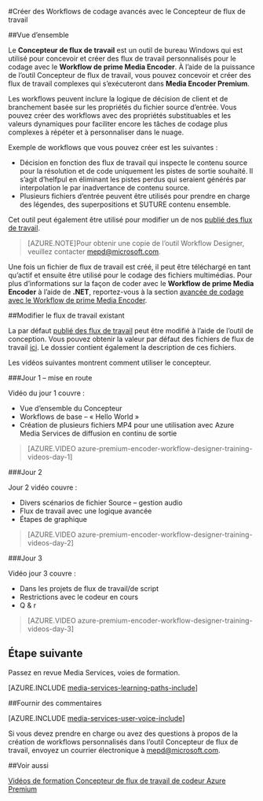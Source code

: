 <properties 
    pageTitle="Créer des Workflows de codage avancés avec le Concepteur de flux de travail | Microsoft Azure" 
    description="Découvrez comment créer des workflows de codage avancés avec le Concepteur de flux de travail." 
    services="media-services" 
    documentationCenter="" 
    authors="anilmur" 
    manager="erikre" 
    editor=""/>

<tags 
    ms.service="media-services" 
    ms.workload="media" 
    ms.tgt_pltfrm="na" 
    ms.devlang="na" 
    ms.topic="article" 
    ms.date="09/15/2016"
    ms.author="juliako;johndeu;anilmur"/>


#<a name="create-advanced-encoding-workflows-with-workflow-designer"></a>Créer des Workflows de codage avancés avec le Concepteur de flux de travail

##<a name="overview"></a>Vue d’ensemble

Le **Concepteur de flux de travail** est un outil de bureau Windows qui est utilisé pour concevoir et créer des flux de travail personnalisés pour le codage avec le **Workflow de prime Media Encoder**.
À l’aide de la puissance de l’outil Concepteur de flux de travail, vous pouvez concevoir et créer des flux de travail complexes qui s’exécuteront dans **Media Encoder Premium**.  

Les workflows peuvent inclure la logique de décision de client et de branchement basée sur les propriétés du fichier source d’entrée. Vous pouvez créer des workflows avec des propriétés substituables et les valeurs dynamiques pour faciliter encore les tâches de codage plus complexes à répéter et à personnaliser dans le nuage.

Exemple de workflows que vous pouvez créer est les suivantes :

- Décision en fonction des flux de travail qui inspecte le contenu source pour la résolution et de code uniquement les pistes de sortie souhaité.  Il s’agit d’helfpul en éliminant les pistes perdus qui seraient générés par interpolation le par inadvertance de contenu source.
- Plusieurs fichiers d’entrée peuvent être utilisés pour prendre en charge des légendes, des superpositions et SUTURE contenu ensemble. 

Cet outil peut également être utilisé pour modifier un de nos [publié des flux de travail](media-services-workflow-designer.md#existing_workflows). 

>[AZURE.NOTE]Pour obtenir une copie de l’outil Workflow Designer, veuillez contacter mepd@microsoft.com.


Une fois un fichier de flux de travail est créé, il peut être téléchargé en tant qu’actif et ensuite être utilisé pour le codage des fichiers multimédias. Pour plus d’informations sur la façon de coder avec le **Workflow de prime Media Encoder** à l’aide de **.NET**, reportez-vous à la section [avancée de codage avec le Workflow de prime Media Encoder](media-services-encode-with-premium-workflow.md).

##<a id="existing_workflows"></a>Modifier le flux de travail existant

La par défaut [publié des flux de travail](media-services-workflow-designer.md#existing_workflows) peut être modifié à l’aide de l’outil de conception. Vous pouvez obtenir la valeur par défaut des fichiers de flux de travail [ici](https://github.com/Azure/azure-media-services-samples/tree/master/Encoding%20Presets/VoD/MediaEncoderPremiumWorkfows). Le dossier contient également la description de ces fichiers.

Les vidéos suivantes montrent comment utiliser le concepteur.

###<a name="day-1--getting-started"></a>Jour 1 – mise en route

Vidéo du jour 1 couvre :

- Vue d’ensemble du Concepteur
- Workflows de base – « Hello World »
- Création de plusieurs fichiers MP4 pour une utilisation avec Azure Media Services de diffusion en continu de sortie

> [AZURE.VIDEO azure-premium-encoder-workflow-designer-training-videos-day-1]

###<a name="day-2"></a>Jour 2

Jour 2 vidéo couvre :

- Divers scénarios de fichier Source – gestion audio
- Flux de travail avec une logique avancée
- Étapes de graphique

> [AZURE.VIDEO azure-premium-encoder-workflow-designer-training-videos-day-2]

###<a name="day-3"></a>Jour 3

Vidéo jour 3 couvre :

- Dans les projets de flux de travail/de script
- Restrictions avec le codeur en cours
- Q & r
 
> [AZURE.VIDEO azure-premium-encoder-workflow-designer-training-videos-day-3]


## <a name="next-step"></a>Étape suivante

Passez en revue Media Services, voies de formation.

[AZURE.INCLUDE [media-services-learning-paths-include](../../includes/media-services-learning-paths-include.md)]

##<a name="provide-feedback"></a>Fournir des commentaires

[AZURE.INCLUDE [media-services-user-voice-include](../../includes/media-services-user-voice-include.md)]


Si vous devez prendre en charge ou avez des questions à propos de la création de workflows personnalisés dans l’outil Concepteur de flux de travail, envoyez un courrier électronique à mepd@microsoft.com.

##<a name="see-also"></a>Voir aussi

[Vidéos de formation Concepteur de flux de travail de codeur Azure Premium](http://johndeutscher.com/2015/07/06/azure-premium-encoder-workflow-designer-training-videos/)
